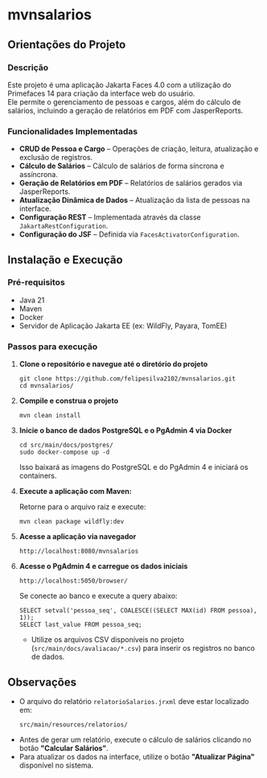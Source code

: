 # mvnsalarios

## Orientações do Projeto

### Descrição  
Este projeto é uma aplicação Jakarta Faces 4.0 com a utilização do Primefaces 14 para criação da interface web do usuário.  
Ele permite o gerenciamento de pessoas e cargos, além do cálculo de salários, incluindo a geração de relatórios em PDF com JasperReports.  

### Funcionalidades Implementadas  
- **CRUD de Pessoa e Cargo** – Operações de criação, leitura, atualização e exclusão de registros.  
- **Cálculo de Salários** – Cálculo de salários de forma síncrona e assíncrona.  
- **Geração de Relatórios em PDF** – Relatórios de salários gerados via JasperReports.  
- **Atualização Dinâmica de Dados** – Atualização da lista de pessoas na interface.  
- **Configuração REST** – Implementada através da classe `JakartaRestConfiguration`.  
- **Configuração do JSF** – Definida via `FacesActivatorConfiguration`.  

## Instalação e Execução  

### Pré-requisitos  
- Java 21  
- Maven  
- Docker  
- Servidor de Aplicação Jakarta EE (ex: WildFly, Payara, TomEE)  

### Passos para execução  
1. **Clone o repositório e navegue até o diretório do projeto**  
   ```
   git clone https://github.com/felipesilva2102/mvnsalarios.git
   cd mvnsalarios/
   ```

2. **Compile e construa o projeto**  
   ```
   mvn clean install
   ```

3. **Inicie o banco de dados PostgreSQL e o PgAdmin 4 via Docker**  
   ```
   cd src/main/docs/postgres/
   sudo docker-compose up -d
   ```
   Isso baixará as imagens do PostgreSQL e do PgAdmin 4 e iniciará os containers.  

4. **Execute a aplicação com Maven:**
   
   Retorne para o arquivo raiz e execute:
   ```
   mvn clean package wildfly:dev  
   ```

5. **Acesse a aplicação via navegador**  
   ```
   http://localhost:8080/mvnsalarios
   ```

6. **Acesse o PgAdmin 4 e carregue os dados iniciais**
   ```
   http://localhost:5050/browser/
   ```
   Se conecte ao banco e execute a query abaixo:
   ```
   SELECT setval('pessoa_seq', COALESCE((SELECT MAX(id) FROM pessoa), 1));
   SELECT last_value FROM pessoa_seq;
   ```
   - Utilize os arquivos CSV disponíveis no projeto (`src/main/docs/avaliacao/*.csv`) para inserir os registros no banco de dados.  

## Observações  
- O arquivo do relatório `relatorioSalarios.jrxml` deve estar localizado em:  
  ```
  src/main/resources/relatorios/
  ```
- Antes de gerar um relatório, execute o cálculo de salários clicando no botão **"Calcular Salários"**.  
- Para atualizar os dados na interface, utilize o botão **"Atualizar Página"** disponível no sistema.  

